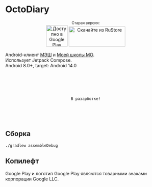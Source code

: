 # OctoDiary
<div align=center><sub>Старая версия:</sub></div>
<div align=center>
<a href='https://play.google.com/store/apps/details?id=org.bxkr.octodiary&pcampaignid=pcampaignidMKT-Other-global-all-co-prtnr-py-PartBadge-Mar2515-1'><img height="67" alt='Доступно в Google Play' src='https://play.google.com/intl/en_us/badges/static/images/badges/ru_badge_web_generic.png'/></a>
<a href="https://trk.mail.ru/c/me10h4?bundle_id=org.bxkr.octodiary" target="_blank">
<img src="https://user-images.githubusercontent.com/66333241/221659456-2b96bb9d-694c-4a55-9fe9-24dee57cfc3f.svg" width="177" height="63" alt="Скачайте из RuStore">
</a>
</div>  

Android-клиент [МЭШ](https://school.mos.ru/)
и [Моей школы МО](https://authedu.mosreg.ru/).  
Использует Jetpack Compose.  
Android 8.0+, target: Android 14.0

&nbsp;

<div align=center style="padding: 30px">

```В разарботке!```


</div>
&nbsp; 

## Сборка

```./gradlew assembleDebug```

## Копилефт

Google Play и логотип Google Play являются товарными знаками корпорации Google LLC.